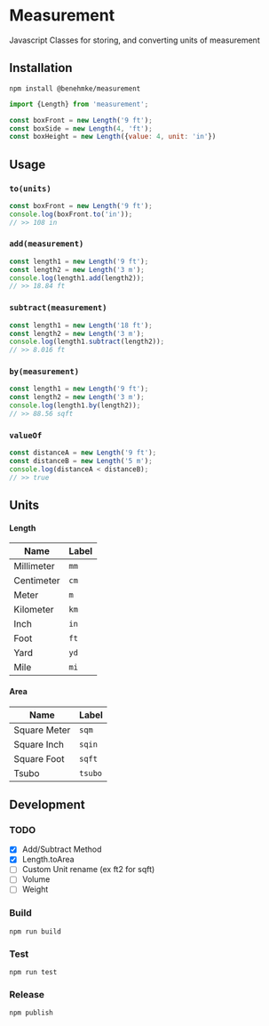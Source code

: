 # Measurement
Javascript Classes for storing, and converting units of measurement

## Installation

    npm install @benehmke/measurement

```javascript
import {Length} from 'measurement';

const boxFront = new Length('9 ft');
const boxSide = new Length(4, 'ft');
const boxHeight = new Length({value: 4, unit: 'in'})
```

## Usage

### `to(units)`

```javascript
const boxFront = new Length('9 ft');
console.log(boxFront.to('in'));
// >> 108 in
```

### `add(measurement)`

```javascript
const length1 = new Length('9 ft');
const length2 = new Length('3 m');
console.log(length1.add(length2));
// >> 18.84 ft
```

### `subtract(measurement)`

```javascript
const length1 = new Length('18 ft');
const length2 = new Length('3 m');
console.log(length1.subtract(length2));
// >> 8.016 ft
```

### `by(measurement)`

```javascript
const length1 = new Length('9 ft');
const length2 = new Length('3 m');
console.log(length1.by(length2));
// >> 88.56 sqft
```

### `valueOf`

```javascript
const distanceA = new Length('9 ft');
const distanceB = new Length('5 m');
console.log(distanceA < distanceB);
// >> true
```



## Units
#### Length
|Name|Label|
| --- | --- |
|Millimeter|`mm`|
|Centimeter|`cm`|
|Meter|`m`|
|Kilometer|`km`|
|Inch|`in`|
|Foot|`ft`|
|Yard|`yd`|
|Mile|`mi`|

#### Area
|Name|Label|
| --- | --- |
|Square Meter|`sqm`|
|Square Inch|`sqin`|
|Square Foot|`sqft`|
|Tsubo|`tsubo`|

## Development
### TODO
- [x] Add/Subtract Method
- [x] Length.toArea
- [ ] Custom Unit rename (ex ft2 for sqft)
- [ ] Volume
- [ ] Weight

### Build
    npm run build
### Test
    npm run test
### Release
    npm publish